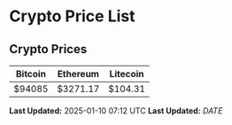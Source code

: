 # Crypto Price List

## Crypto Prices
| Bitcoin | Ethereum | Litecoin |
| ------- | -------- | -------- |
| $94085 | $3271.17 | $104.31 |
**Last Updated:** 2025-01-10 07:12 UTC
**Last Updated:** $DATE$
